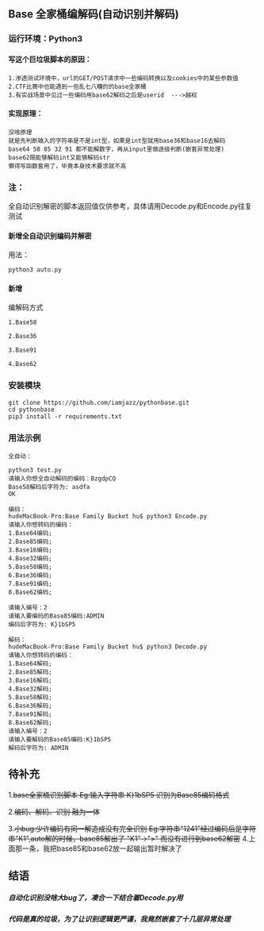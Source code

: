 ## Base 全家桶编解码(自动识别并解码)
### 运行环境：Python3
#### 写这个巨垃圾脚本的原因：
```
1.渗透测试环境中，url的GET/POST请求中一些编码转换以及cookies中的某些参数值
2.CTF比赛中也能遇到一些乱七八糟的的base全家桶
3.有实战场景中见过一些编码用base62解码之后是userid  --->越权
```
#### 实现原理：
```
没啥原理
就是先判断输入的字符串是不是int型，如果是int型就用base36和base16去解码
base64 58 85 32 91 都不能解数字，再从input里做逐级判断(嵌套异常处理)
base62既能够解码int又能够解码str
懒得写函数套用了，毕竟本身技术要求就不高
```
### 注：
全自动识别解密的脚本返回值仅供参考，具体请用Decode.py和Encode.py往复测试

#### 新增全自动识别编码并解密
用法：
```
python3 auto.py
```
#### 新增
编解码方式

    1.Base58
    
    2.Base36
    
    3.Base91
    
    4.Base62

### 安装模块
```
git clone https://github.com/iamjazz/pythonbase.git
cd pythonbase
pip3 install -r requirements.txt
```


### 用法示例
```
全自动：

python3 test.py
请输入你想全自动解码的编码：BzgdpCQ
Base58解码后字符为: asdfa
OK

编码：
hudeMacBook-Pro:Base Family Bucket hu$ python3 Encode.py 
请输入你想转码的编码：
1.Base64编码;
2.Base85编码;
3.Base16编码;
4.Base32编码;
5.Base58编码;
6.Base36编码;
7.Base91编码;
8.Base62编码;

请输入编号：2
请输入要编码的Base85编码:ADMIN
编码后字符为: K}1bSP5

解码：
hudeMacBook-Pro:Base Family Bucket hu$ python3 Decode.py 
请输入你想转码的编码：
1.Base64解码;
2.Base85解码;
3.Base16解码;
4.Base32解码;
5.Base58解码;
6.Base36解码;
7.Base91解码;
8.Base62解码;
请输入编号：2
请输入要解码的Base85编码:K}1bSP5
解码后字符为: ADMIN
```
## 待补充

1.~~base全家桶识别脚本  Eg:输入字符串 K}1bSP5 识别为Base85编码格式~~

2.~~编码、解码、识别 融为一体~~

3.~~小bug:少许编码有同一解造成没有完全识别 Eg:字符串“1241”经过编码后是字符串"K1",auto解的时候，base85解出了 "K1"->">" 而没有进行到base62解密~~
4.上面那一条，我把base85和base62放一起输出暂时解决了
## 结语
##### 自动化识别没啥大bug了，凑合一下结合着Decode.py用

##### 代码是真的垃圾，为了让识别逻辑更严谨，我竟然嵌套了十几层异常处理
